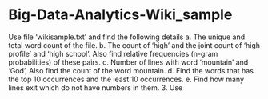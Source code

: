 # Big-Data-Analytics-Wiki_sample
Use file ‘wikisample.txt’ and find the following details
a. The unique and total word count of the file.
b. The count of ‘high’ and the joint count of ‘high profile’ and ‘high school’. Also find relative frequencies (n-gram probabilities) of these pairs.
c. Number of lines with word ‘mountain’ and ‘God’, Also find the count of the word mountain.
d. Find the words that has the top 10 occurrences and the least 10 occurrences.
e. Find how many lines exit which do not have numbers in them.
3. Use
